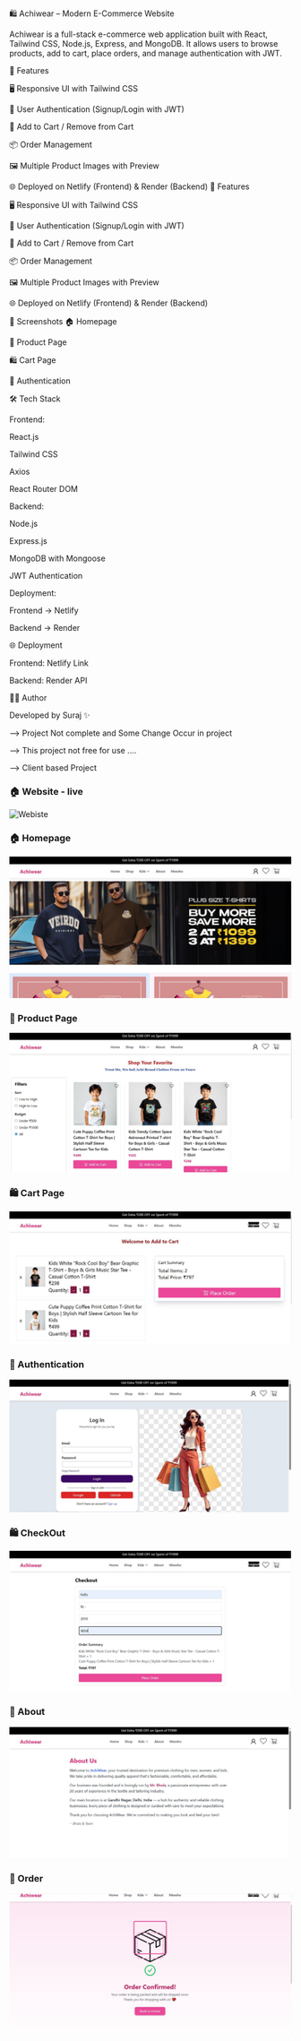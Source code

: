 🛍️ Achiwear – Modern E-Commerce Website

Achiwear is a full-stack e-commerce web application built with React, Tailwind CSS, Node.js, Express, and MongoDB.
It allows users to browse products, add to cart, place orders, and manage authentication with JWT.

🚀 Features

🖥️ Responsive UI with Tailwind CSS

🔐 User Authentication (Signup/Login with JWT)

🛒 Add to Cart / Remove from Cart

📦 Order Management

🖼️ Multiple Product Images with Preview

🌐 Deployed on Netlify (Frontend) & Render (Backend)
🚀 Features

🖥️ Responsive UI with Tailwind CSS

🔐 User Authentication (Signup/Login with JWT)

🛒 Add to Cart / Remove from Cart

📦 Order Management

🖼️ Multiple Product Images with Preview

🌐 Deployed on Netlify (Frontend) & Render (Backend)

📸 Screenshots
🏠 Homepage

🛒 Product Page

🛍️ Cart Page

🔐 Authentication

🛠️ Tech Stack

Frontend:

React.js

Tailwind CSS

Axios

React Router DOM

Backend:

Node.js

Express.js

MongoDB with Mongoose

JWT Authentication

Deployment:

Frontend → Netlify

Backend → Render


🌐 Deployment

Frontend: Netlify Link

Backend: Render API

👨‍💻 Author

Developed by Suraj
 ✨


--> Project Not complete and Some Change Occur in project 

--> This project not free for use ....

--> Client based Project 

 ### 🏠 Website - live  
![Webiste](https://achintcreations.com/)  



 ### 🏠 Homepage  
![Homepage](./screenshots/home.png)  


### 🛒 Product Page  
![Product Page](./screenshots/shop.JPG)  


### 🛍️ Cart Page  
![Cart](./screenshots/cart.JPG)  


### 🔐 Authentication  
![Login](./screenshots/login.JPG)  


### 🛍️ CheckOut  
![CheckOut](./screenshots/checkout.JPG)


### 🛒 About  
![About](./screenshots/about.JPG)  



### 🛒 Order   
![Order](./screenshots/ordersu.JPG)  

